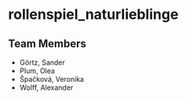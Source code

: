 # rollenspiel_naturlieblinge

## Team Members
- Görtz, Sander
- Plum, Olea
- Špačková, Veronika
- Wolff, Alexander
